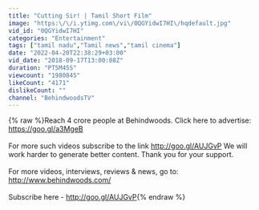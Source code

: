 ```yaml
---
title: "Cutting Sir! | Tamil Short Film"
image: "https:\/\/i.ytimg.com\/vi\/0QGYidwI7HI\/hqdefault.jpg"
vid_id: "0QGYidwI7HI"
categories: "Entertainment"
tags: ["tamil nadu","Tamil news","tamil cinema"]
date: "2022-04-20T22:38:29+03:00"
vid_date: "2018-09-17T13:00:08Z"
duration: "PT5M45S"
viewcount: "1980845"
likeCount: "4171"
dislikeCount: ""
channel: "BehindwoodsTV"
---
```

{% raw %}Reach 4 crore people at Behindwoods. Click here to advertise:<br /><a rel="nofollow" target="blank" href="https://goo.gl/a3MgeB">https://goo.gl/a3MgeB</a><br /><br />For more such videos subscribe to the link <a rel="nofollow" target="blank" href="http://goo.gl/AUJGvP">http://goo.gl/AUJGvP</a> We will work harder to generate better content. Thank you for your support.<br /><br />For more videos, interviews, reviews &amp; news, go to: <a rel="nofollow" target="blank" href="http://www.behindwoods.com/">http://www.behindwoods.com/</a><br /><br />Subscribe here - <a rel="nofollow" target="blank" href="http://goo.gl/AUJGvP">http://goo.gl/AUJGvP</a>{% endraw %}
